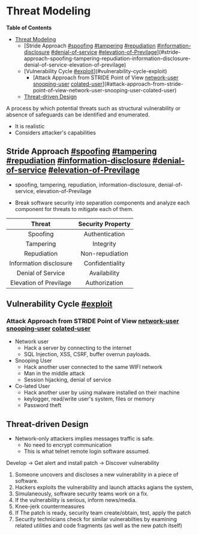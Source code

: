 # Threat Modeling

<!-- markdown-toc start - Don't edit this section. Run M-x markdown-toc-refresh-toc -->
**Table of Contents**

- [Threat Modeling](#threat-modeling)
    - [Stride Approach [#spoofing]() [#tampering]() [#repudiation]() [#information-disclosure]() [#denial-of-service]() [#elevation-of-Previlage]()](#stride-approach-spoofing-tampering-repudiation-information-disclosure-denial-of-service-elevation-of-previlage)
    - [Vulnerability Cycle [#exploit]()](#vulnerability-cycle-exploit)
        - [Attack Approach from STRIDE Point of View [network-user]() [snooping-user]() [colated-user]()](#attack-approach-from-stride-point-of-view-network-user-snooping-user-colated-user)
    - [Threat-driven Design](#threat-driven-design)

<!-- markdown-toc end -->


A process by which potential threats such as structural vulnerability or absence of safeguards can be identified and enumerated.

* It is realistic
* Considers attacker's capabilities

## Stride Approach [#spoofing]() [#tampering]() [#repudiation]() [#information-disclosure]() [#denial-of-service]() [#elevation-of-Previlage]()

* spoofing, tampering, repudiation, information-disclosure, denial-of-service, elevation-of-Previlage

* Break software security into separation components and analyze each component for threats to mitigate each of them.

| Threat                 | Security Property |
|:----------------------:|:-----------------:|
| Spoofing               | Authentication    |
| Tampering              | Integrity         |
| Repudiation            | Non-repudiation   |
| Information disclosure | Confidentiality   |
| Denial of Service      | Availability      |
| Elevation of Previlage | Authorization     |

## Vulnerability Cycle [#exploit]()

### Attack Approach from STRIDE Point of View [network-user]() [snooping-user]() [colated-user]()
* Network user
  * Hack a server by connecting to the internet
  * SQL Injection, XSS, CSRF, buffer overrun payloads.
* Snooping User
  * Hack another user connected to the same WIFI network
  * Man in the middle attack
  * Session hijacking, denial of service
* Co-lated User
  * Hack another user by using malware installed on their machine
  * keylogger, read/write user's system, files or memory
  * Password theft

## Threat-driven Design
* Network-only attackers implies messages traffic is safe.
  * No need to encrypt communication
  * This is what telnet remote login software assumed.
  
Develop -> Get alert and install patch -> Discover vulnerability


1. Someone uncovers and discloses a new vulnerability in a piece of software.
2. Hackers exploits the vulnerability and launch attacks agians the system,
3. Simulaneously, software security teams work on a fix.
4. If the vulnerability is serious, inform news/media.
5. Knee-jerk countermeasures
6. If The patch is ready, security team create/obtain, test, apply the patch
7. Security technicians check for similar vulnerabilties by examining related utilities and code fragments (as well as the new patch itself) 
